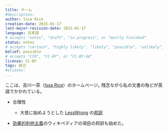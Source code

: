 ```yaml
---
title: ホーム
#description: 
author: Issa Rice
creation-date: 2015-01-17
last-major-revision-date: 2015-01-17
language: 日本語
# accepts "notes", "draft", "in progress", or "mostly finished"
status: notes
# accepts "certain", "highly likely", "likely", "possible", "unlikely", "highly unlikely", "remote", "impossible", "log", "emotional", or "fiction"
belief: possible
# accepts "CC0", "CC-BY", or "CC-BY-SA"
license: CC-BY
tags: 自己
#aliases: 
...
```


ここは、吉川一茶（[Issa Rice](about-me)）のホームページ｡
残念ながら私の文書の殆どが英語でかかれている。

- 合理性
    - 大昔に始めようとした [LessWrong]() の[邦訳](https://gourisei.wordpress.com/)

- [効果的利他主義](!wja)のウィキペディアの項目の邦訳も始めた。
